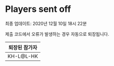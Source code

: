 # Players sent off
최종 업데이트: 2020년 12월 10일 18시 22분


제출 코드에서 오류가 발생하는 경우 자동으로 퇴장됩니다.


| 퇴장된 참가자 |
|:---:|
| KH-L@L-HK |